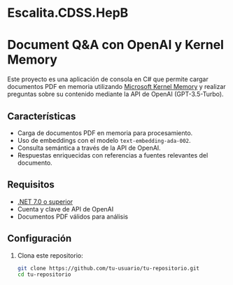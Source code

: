 # Escalita.CDSS.HepB

# Document Q&A con OpenAI y Kernel Memory

Este proyecto es una aplicación de consola en C# que permite cargar documentos PDF en memoria utilizando [Microsoft Kernel Memory](https://github.com/microsoft/kernel-memory) y realizar preguntas sobre su contenido mediante la API de OpenAI (GPT-3.5-Turbo).

## Características

- Carga de documentos PDF en memoria para procesamiento.
- Uso de embeddings con el modelo `text-embedding-ada-002`.
- Consulta semántica a través de la API de OpenAI.
- Respuestas enriquecidas con referencias a fuentes relevantes del documento.

## Requisitos

- [.NET 7.0 o superior](https://dotnet.microsoft.com/en-us/download)
- Cuenta y clave de API de OpenAI
- Documentos PDF válidos para análisis

## Configuración

1. Clona este repositorio:

   ```bash
   git clone https://github.com/tu-usuario/tu-repositorio.git
   cd tu-repositorio
